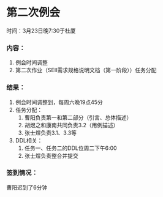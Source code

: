 # 第二次例会  

时间：3月23日晚7:30于杜厦  



### 内容：  

1. 例会时间调整  
2. 第二次作业（SEII需求规格说明文档（第一阶段））任务分配    



### 结果：  

1. 例会时间调整到，每周六晚19点45分  
2. 任务分配：  
   1. 曹阳负责第一和第二部分（引言、总体描述）  
   2. 胡煜之和康南共同负责3.2（用例描述）
   3. 张士煜负责3.1、3.3等  
3. DDL相关：  
   1. 任务一、任务二的DDL位周二下午6:00  
   2. 张士煜负责整合并提交





### 签到情况：  

曹阳迟到了6分钟